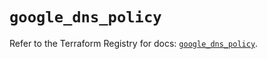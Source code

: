 # `google_dns_policy`

Refer to the Terraform Registry for docs: [`google_dns_policy`](https://registry.terraform.io/providers/hashicorp/google/6.50.0/docs/resources/dns_policy).
